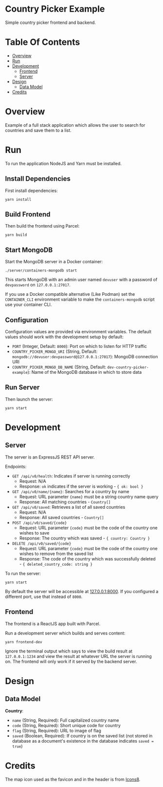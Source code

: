 # Country Picker Example
Simple country picker frontend and backend.

# Table Of Contents
- [Overview](#overview)
- [Run](#run)
- [Development](#development)
  - [Frontend](#frontend)
  - [Server](#server)
- [Design](#design)
  - [Data Model](#data-model)
- [Credits](#credits)

# Overview
Example of a full stack application which allows the user to search for countries and save them to a list.

# Run
To run the application NodeJS and Yarn must be installed.

## Install Dependencies
First install dependencies:

```
yarn install
```

## Build Frontend
Then build the frontend using Parcel:

```
yarn build
```

## Start MongoDB
Start the MongoDB server in a Docker container:

```
./server/containers-mongodb start
```

This starts MongoDB with an admin user named `devuser` with a password of `devpassword` on `127.0.0.1:27017`.

If you use a Docker compatible alternative (Like Podman) set the `CONTAINER_CLI` environment variable to make the `containers-mongodb` script use your container CLI.

## Configuration
Configuration values are provided via environment variables. The default values should work with the development setup by default:

- `PORT` (Integer, Default: `8000`): Port on which to listen for HTTP traffic
- `COUNTRY_PICKER_MONGO_URI` (String, Default: `mongodb://devuser:devpassword@127.0.0.1:27017`): MongoDB connection URI
- `COUNTRY_PICKER_MONGO_DB_NAME` (String, Default: `dev-country-picker-example`): Name of the MongoDB database in which to store data

## Run Server
Then launch the server:

```
yarn start
```

# Development
## Server
The server is an ExpressJS REST API server.

Endpoints:

- `GET /api/v0/health`: Indicates if server is running correctly
  - Request: N/A
  - Response: `ok` indicates if the server is working - `{ ok: bool }`
- `GET /api/v0/name/{name}`: Searches for a country by name
  - Request: URL parameter `{name}` must be a string country name query
  - Response: All matching countries - `Country[]`
- `GET /api/v0/saved`: Retrieves a list of all saved countries
  - Request: N/A
  - Response: All saved countries - `Country[]`
- `POST /api/v0/saved/{code}`
  - Request: URL parameter `{code}` must be the code of the country one wishes to save
  - Response: The country which was saved - `{ country: Country }`
- `DELETE /api/v0/saved/{code}`
  - Request: URL parameter `{code}` must be the code of the country one wishes to remove from the saved list
  - Response: The code of the country which was successfully deleted - `{ deleted_country_code: string }`

To run the server:

```
yarn start
```

By default the server will be accessible at [127.0.0.1:8000](http://127.0.0.1:8000). If you configured a different port, use that instead of `8000`.

## Frontend
The frontend is a ReactJS app built with Parcel.

Run a development server which builds and serves content:

```
yarn frontend-dev
```

Ignore the terminal output which says to view the build result at `127.0.0.1:1234` and view the result at whatever URL the server is running on. The frontend will only work if it served by the backend server.

# Design
## Data Model
**Country**:

- `name` (String, Required): Full capitalized country name
- `code` (String, Required): Short unique code for country
- `flag` (String, Required): URL to image of flag
- `saved` (Boolean, Required): If country is on the saved list (not stored in database as a document's existence in the database indicates `saved = true`)

# Credits
The map icon used as the favicon and in the header is from [Icons8](https://icons8.com).
